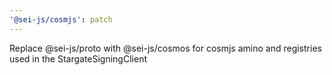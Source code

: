 ```yaml
---
'@sei-js/cosmjs': patch
---
```


Replace @sei-js/proto with @sei-js/cosmos for cosmjs amino and registries used in the StargateSigningClient
